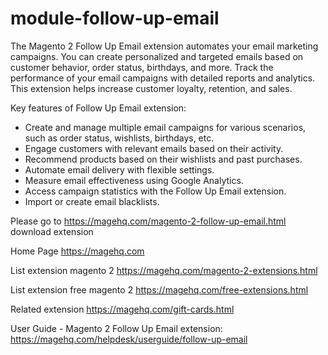 # module-follow-up-email
The Magento 2 Follow Up Email extension automates your email marketing campaigns. You can create personalized and targeted emails based on customer behavior, order status, birthdays, and more. Track the performance of your email campaigns with detailed reports and analytics. This extension helps increase customer loyalty, retention, and sales.

Key features of Follow Up Email extension:
- Create and manage multiple email campaigns for various scenarios, such as order status, wishlists, birthdays, etc.
- Engage customers with relevant emails based on their activity.
- Recommend products based on their wishlists and past purchases.
- Automate email delivery with flexible settings.
- Measure email effectiveness using Google Analytics.
- Access campaign statistics with the Follow Up Email extension.
- Import or create email blacklists.

Please go to https://magehq.com/magento-2-follow-up-email.html download extension

Home Page https://magehq.com

List extension magento 2 https://magehq.com/magento-2-extensions.html

List extension free magento 2 https://magehq.com/free-extensions.html

Related extension https://magehq.com/gift-cards.html

User Guide - Magento 2 Follow Up Email extension: https://magehq.com/helpdesk/userguide/follow-up-email
